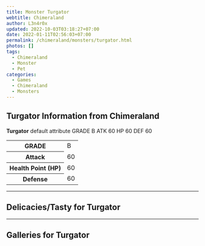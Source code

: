 ```yaml
---
title: Monster Turgator
webtitle: Chimeraland
author: L3n4r0x
updated: 2022-10-03T03:18:27+07:00
date: 2022-01-11T02:56:03+07:00
permalink: /chimeraland/monsters/turgator.html
photos: []
tags:
  - Chimeraland
  - Monster
  - Pet
categories:
  - Games
  - Chimeraland
  - Monsters
---
```


<section id="bootstrap-wrapper"><link rel="stylesheet" href="https://cdn.statically.io/gh/dimaslanjaka/Web-Manajemen/40ac3225/css/bootstrap-4.5-wrapper.css"/><h1>Turgator Information from Chimeraland</h1><p><b>Turgator</b> default attribute GRADE B ATK 60 HP 60 DEF 60<table><tr><th>GRADE</th><td>B</td></tr><tr><th>Attack</th><td>60</td></tr><tr><th>Health Point (HP)</th><td>60</td></tr><tr><th>Defense</th><td>60</td></tr></table></p><hr/><h2>Delicacies/Tasty for Turgator</h2><hr/><div id="gallery"><h2>Galleries for Turgator</h2><div class="row"></div></div></section>